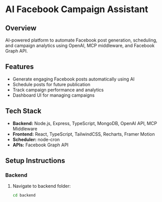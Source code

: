 # AI Facebook Campaign Assistant

## Overview
AI-powered platform to automate Facebook post generation, scheduling, and campaign analytics using OpenAI, MCP middleware, and Facebook Graph API.

## Features
- Generate engaging Facebook posts automatically using AI
- Schedule posts for future publication
- Track campaign performance and analytics
- Dashboard UI for managing campaigns

## Tech Stack
- **Backend:** Node.js, Express, TypeScript, MongoDB, OpenAI API, MCP Middleware
- **Frontend:** React, TypeScript, TailwindCSS, Recharts, Framer Motion
- **Scheduler:** node-cron
- **APIs:** Facebook Graph API

## Setup Instructions

### Backend
1. Navigate to backend folder:
   ```bash
   cd backend
